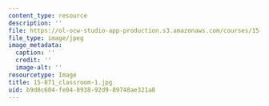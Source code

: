 ```yaml
---
content_type: resource
description: ''
file: https://ol-ocw-studio-app-production.s3.amazonaws.com/courses/15-871-introduction-to-system-dynamics-fall-2013/b9d8c604fe04893892d989748ae321a8_15-871_classroom-1.jpg
file_type: image/jpeg
image_metadata:
  caption: ''
  credit: ''
  image-alt: ''
resourcetype: Image
title: 15-871_classroom-1.jpg
uid: b9d8c604-fe04-8938-92d9-89748ae321a8
---
```

